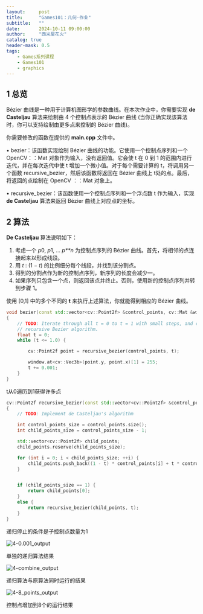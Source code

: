 ```yaml
---
layout:     post
title:      "Games101：几何-作业"
subtitle:   ""
date:       2024-10-11 09:00:00
author:     "西米屋花火"
catalog: true
header-mask: 0.5
tags:
    - Games系列课程
    - Games101
    - graphics
---
```


## 1     总览

Bézier 曲线是一种用于计算机图形学的参数曲线。在本次作业中，你需要实现 **de Casteljau** 算法来绘制由 4 个控制点表示的 Bézier 曲线 (当你正确实现该算法时，你可以支持绘制由更多点来控制的 Bézier 曲线)。

你需要修改的函数在提供的 **main.cpp** 文件中。

•  bezier：该函数实现绘制 Bézier 曲线的功能。它使用一个控制点序列和一个 OpenCV：：Mat 对象作为输入，没有返回值。它会使 t 在 0 到 1 的范围内进行迭代，并在每次迭代中使 t 增加一个微小值。对于每个需要计算的 t，将调用另一个函数 recursive_bezier，然后该函数将返回在 Bézier 曲线上 t处的点。最后，将返回的点绘制在 OpenCV ：：Mat 对象上。

•  recursive_bezier：该函数使用一个控制点序列和一个浮点数 t 作为输入，实现 **de Casteljau** 算法来返回 Bézier 曲线上对应点的坐标。

## 2     算法

**De Casteljau** 算法说明如下：

1. 考虑一个 *p*0, *p*1, ... *p**n* 为控制点序列的 Bézier 曲线。首先，将相邻的点连接起来以形成线段。
2. 用 *t* : (1 *−* *t*) 的比例细分每个线段，并找到该分割点。
3. 得到的分割点作为新的控制点序列，新序列的长度会减少一。
4. 如果序列只包含一个点，则返回该点并终止。否则，使用新的控制点序列并转到步骤 1。

使用 [0,1] 中的多个不同的 **t** 来执行上述算法，你就能得到相应的 Bézier 曲线。

```cpp
void bezier(const std::vector<cv::Point2f> &control_points, cv::Mat &window) 
{
    // TODO: Iterate through all t = 0 to t = 1 with small steps, and call de Casteljau's 
    // recursive Bezier algorithm.
    float t = 0;
    while (t <= 1.0) {

        cv::Point2f point = recursive_bezier(control_points, t);

        window.at<cv::Vec3b>(point.y, point.x)[1] = 255;
        t += 0.001;
    }
}
```

t从0遍历到1获得许多点

```cpp
cv::Point2f recursive_bezier(const std::vector<cv::Point2f> &control_points, float t) 
{
    // TODO: Implement de Casteljau's algorithm

    int control_points_size = control_points.size();
    int child_points_size = control_points_size - 1;

    std::vector<cv::Point2f> child_points;
    child_points.reserve(child_points_size);

    for (int i = 0; i < child_points_size; ++i) {
        child_points.push_back((1 - t) * control_points[i] + t * control_points[i + 1]);
    }


    if (child_points_size == 1) {
        return child_points[0];
    }
    else {
        return recursive_bezier(child_points, t);
    }
}
```

递归停止的条件是子控制点数量为1

![4-0.001_output](https://pub-2abc7423feaa4ecb8f59a4cc2d6f2bc5.r2.dev/4-0.001_output.png)

单独的递归算法结果

![4-combine_output](https://pub-2abc7423feaa4ecb8f59a4cc2d6f2bc5.r2.dev/4-combine_output.png)

递归算法与原算法同时运行的结果

![4-8_points_output](https://pub-2abc7423feaa4ecb8f59a4cc2d6f2bc5.r2.dev/4-8_points_output.png)

控制点增加到8个的运行结果

